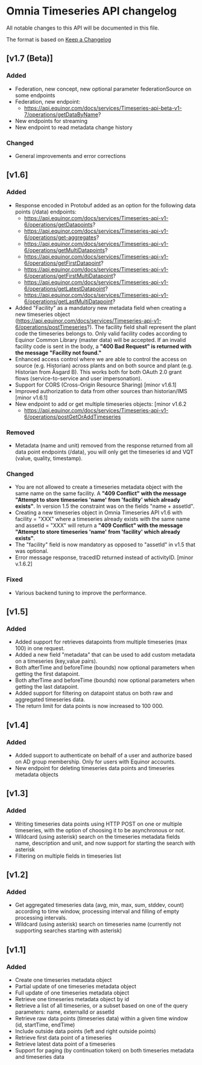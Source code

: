 # Omnia Timeseries API changelog

All notable changes to this API will be documented in this file.

The format is based on [Keep a Changelog](https://keepachangelog.com/en/1.0.0/)

## [v1.7 (Beta)]
### Added
-  Federation, new concept, new optional parameter federationSource on some endpoints
-  Federation, new endpoint:
   * https://api.equinor.com/docs/services/Timeseries-api-beta-v1-7/operations/getDataByName?
- New endpoints for streaming
- New endpoint to read metadata change history

### Changed
- General improvements and error corrections

## [v1.6]
### Added
- Response encoded in Protobuf added as an option for the following data points (/data) endpoints:
  * https://api.equinor.com/docs/services/Timeseries-api-v1-6/operations/getDatapoints?
  * https://api.equinor.com/docs/services/Timeseries-api-v1-6/operations/get-aggregates?
  * https://api.equinor.com/docs/services/Timeseries-api-v1-6/operations/getMultiDatapoints?
  * https://api.equinor.com/docs/services/Timeseries-api-v1-6/operations/getFirstDatapoint?
  * https://api.equinor.com/docs/services/Timeseries-api-v1-6/operations/getFirstMultiDatapoint?
  * https://api.equinor.com/docs/services/Timeseries-api-v1-6/operations/getLatestDatapoint?
  * https://api.equinor.com/docs/services/Timeseries-api-v1-6/operations/getLastMultiDatapoint?
- Added "Facility" as a mandatory new metadata field when creating a new timeseries object (https://api.equinor.com/docs/services/Timeseries-api-v1-6/operations/postTimeseries?). The facility field shall represent the plant code the timeseries belongs to. Only valid facility codes according to Equinor Common Library (master data) will be accepted. If an invalid facility code is sent in the body, a **"400 Bad Request" is returned with the message "Facility not found."**
- Enhanced access control where we are able to control the access on source (e.g. Historian) across plants and on both source and plant (e.g. Historian from Åsgard B). This works both for both OAuth 2.0 grant flows (service-to-service and user impersonation).
- Support for CORS (Cross-Origin Resource Sharing) [minor v1.6.1] 
- Improved authorization to data from other sources than historian/IMS [minor v1.6.1]
- New endpoint to add or get multiple timeseries objects: [minor v1.6.2  
  * https://api.equinor.com/docs/services/Timeseries-api-v1-6/operations/postGetOrAddTimeseries


### Removed
- Metadata (name and unit) removed from the response returned from all data point endpoints (/data), you will only get the timeseries id and VQT (value, quality, timestamp).

### Changed
- You are not allowed to create a timeseries metadata object with the same name on the same facility. A **"409 Conflict" with the message "Attempt to store timeseries 'name' from 'facility' which already exists"**. In version 1.5 the constraint was on the fields "name + assetId".
- Creating a new timeseries object in Omnia Timeseries API v1.6 with facility = "XXX" where a timeseries already exists with the same name and assetId = "XXX" will return a **"409 Conflict" with the message "Attempt to store timeseries 'name' from 'facility' which already exists"**.
- The "facility" field is now mandatory as opposed to "assetId" in v1.5 that was optional. 
- Error message response, tracedID returned instead of activityID. [minor v.1.6.2]

### Fixed
- Various backend tuning to improve the performance.

## [v1.5]
### Added
- Added support for retrieves datapoints from multiple timeseries (max 100) in one request.
- Added a new field "metadata" that can be used to add custom metadata on a timeseries (key,value pairs).
- Both afterTime and beforeTime (bounds) now optional parameters when getting the first datapoint.
- Both afterTime and beforeTime (bounds) now optional parameters when getting the last datapoint.
- Added support for filtering on datapoint status on both raw and aggregated timeseries data.
- The return limit for data points is now increased to 100 000.

## [v1.4]
### Added
- Added support to authenticate on behalf of a user and authorize based on AD group membership. Only for users with Equinor accounts.
- New endpoint for deleting timeseries data points and timeseries metadata objects

## [v1.3]
### Added
- Writing timeseries data points using HTTP POST on one or multiple timeseries, with the option of choosing it to be asynchronous or not.
- Wildcard (using asterisk) search on the timeseries metadata fields name, description and unit, and now support for starting the search with asterisk
- Filtering on multiple fields in timeseries list

## [v1.2]
### Added
- Get aggregated timeseries data (avg, min, max, sum, stddev, count) according to time window, processing interval and filling of empty processing intervals.
- Wildcard (using asterisk) search on timeseries name (currently not supporting searches starting with asterisk)

## [v1.1]
### Added
- Create one timeseries metadata object
- Partial update of one timeseries metadata object
- Full update of one timeseries metadata object
- Retrieve one timeseries metadata object by id
- Retrieve a list of all timeseries, or a subset based on one of the query parameters: name, externalId or assetId
- Retrieve raw data points (timeseries data) within a given time window (id, startTime, endTime)
- Include outside data points (left and right outside points)
- Retrieve first data point of a timeseries
- Retrieve latest data point of a timeseries
- Support for paging (by continuation token) on both timeseries metadata and timeseries data

